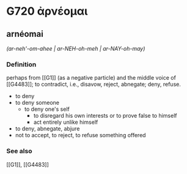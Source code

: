 # G720 ἀρνέομαι

## arnéomai

_(ar-neh'-om-ahee | ar-NEH-oh-meh | ar-NAY-oh-may)_

### Definition

perhaps from [[G1]] (as a negative particle) and the middle voice of [[G4483]]; to contradict, i.e., disavow, reject, abnegate; deny, refuse.

- to deny
- to deny someone
  - to deny one's self
    - to disregard his own interests or to prove false to himself
    - act entirely unlike himself
- to deny, abnegate, abjure
- not to accept, to reject, to refuse something offered

### See also

[[G1]], [[G4483]]


